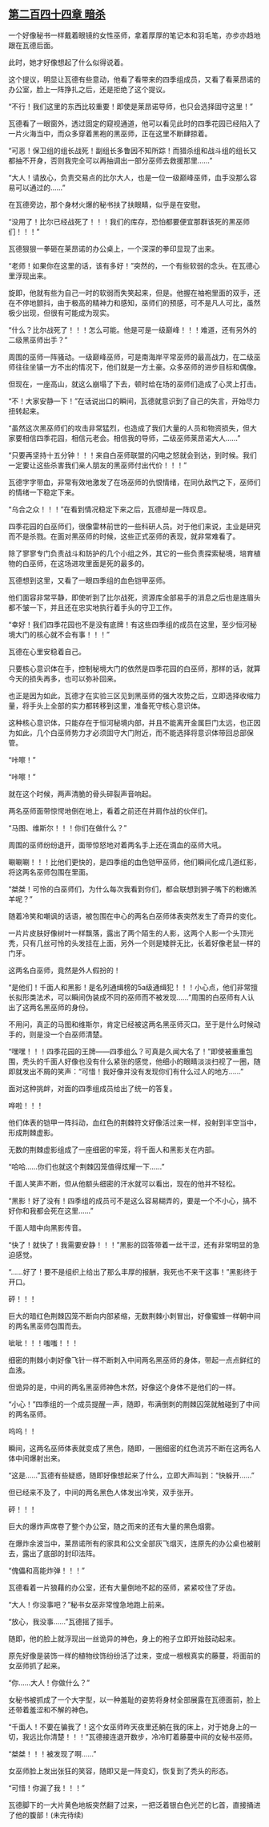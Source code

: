## [第二百四十四章 暗杀](https://www.xxbiquge.com/11_11222/8835507.html)


  一个好像秘书一样戴着眼镜的女性巫师，拿着厚厚的笔记本和羽毛笔，亦步亦趋地跟在瓦德后面。

  此时，她才好像想起了什么似得说着。

  这个提议，明显让瓦德有些意动，他看了看带来的四季组成员，又看了看莱昂诺的办公室，脸上一阵挣扎之后，还是拒绝了这个提议。

  “不行！我们这里的东西比较重要！即使是莱昂诺导师，也只会选择固守这里！”

  瓦德看了一眼窗外，透过固定的窥视通道，他可以看见此时的四季花园已经陷入了一片火海当中，而众多穿着黑袍的黑巫师，正在这里不断肆掠着。

  “可恶！保卫组的组长战死！副组长多鲁因不知所踪！而猎杀组和战斗组的组长又都抽不开身，否则我完全可以再抽调出一部分巫师去救援那里……”

  “大人！请放心，负责交易点的比尔大人，也是一位一级巅峰巫师，血手没那么容易可以通过的……”

  在瓦德旁边，那个身材火爆的秘书扶了扶眼睛，似乎是在安慰。

  “没用了！比尔已经战死了！！！我们的库存，恐怕都要便宜那群该死的黑巫师们！！！”

  瓦德狠狠一拳砸在莱昂诺的办公桌上，一个深深的拳印显现了出来。

  “老师！如果你在这里的话，该有多好！”突然的，一个有些软弱的念头。在瓦德心里浮现出来。

  旋即，他就有些为自己一时的软弱而失笑起来，但是。他握在袖袍里面的双手，还在不停地颤抖，由于极高的精神力和感知，巫师们的预感，可不是凡人可比，虽然极少出现，但很有可能成为现实。

  “什么？比尔战死了！！！怎么可能。他是可是一级巅峰！！！难道，还有另外的二级黑巫师出手？”

  周围的巫师一阵骚动。一级巅峰巫师，可是南海岸平常巫师的最高战力，在二级巫师往往坐镇一方不出的情况下，他们就是一方土豪。众多巫师的进步目标和偶像。

  但现在，一座高山，就这么崩塌了下去，顿时给在场的巫师们造成了心灵上打击。

  “不！大家安静一下！”在话说出口的瞬间，瓦德就意识到了自己的失言，开始尽力扭转起来。

  “虽然这次黑巫师们的攻击非常猛烈，也造成了我们大量的人员和物资损失，但大家要相信四季花园，相信元老会。相信我的导师，二级巫师莱昂诺大人……”

  “只要再坚持十五分钟！！！来自白巫师联盟的闪电之怒就会到达，到时候。我们一定要让这些杀害我们亲人朋友的黑巫师付出代价！！！”

  瓦德字字带血，非常有效地激发了在场巫师的仇恨情绪，在同仇敌忾之下，巫师们的情绪一下稳定下来。

  “乌合之众！！！”在看到情况稳定下来之后，瓦德却是一阵叹息。

  四季花园的白巫师们，很像雷林前世的一些科研人员。对于他们来说，主业是研究而不是杀戮。在面对黑巫师的时候，这些正式巫师的表现，就非常难看了。

  除了寥寥专门负责战斗和防护的几个小组之外，其它的一些负责探索秘境，培育植物的白巫师，在这场进攻里面是死的最多的。

  瓦德想到这里，又看了一眼四季组的血色铠甲巫师。

  他们面容非常平静，即使听到了比尔战死，资源库全部易手的消息之后也是连眉头都不皱一下，并且还在忠实地执行着手头的守卫工作。

  “幸好！我们四季花园也不是没有底牌！有这些四季组的成员在这里，至少恒河秘境大门的核心就不会有事！！！”

  瓦德在心里安稳着自己。

  只要核心意识体在手，控制秘境大门的依然是四季花园的白巫师，那样的话，就算今天的损失再多，也可以弥补回来。

  也正是因为如此，瓦德才在实验三区见到黑巫师的强大攻势之后，立即选择收缩力量，将手头上全部的实力都转移到这里，准备死守核心意识体。

  这种核心意识体，只能存在于恒河秘境内部，并且不能离开金属巨门太远，也正因为如此，几个白巫师势力才必须固守大门附近，而不能选择将意识体带回总部保管。

  “咔嚓！”

  “咔嚓！”

  就在这个时候，两声清脆的骨头碎裂声音响起。

  两名巫师面带惊愕地倒在地上，看着之前还在并肩作战的伙伴们。

  “马图、维斯尔！！！你们在做什么？”

  周围的巫师纷纷退开，面带惊怒地对着两名手上还在滴血的巫师大吼。

  唰唰唰！！！比他们更快的，是四季组的血色铠甲巫师，他们瞬间化成几道红影，将这两名巫师包围在里面。

  “桀桀！可怜的白巫师们，为什么每次我看到你们，都会联想到狮子嘴下的粉嫩羔羊呢？”

  随着冷笑和嘲讽的话语，被包围在中心的两名白巫师体表突然发生了奇异的变化。

  一片片皮肤好像树叶一样飘落，露出了两个陌生的人影，这两个人影一个头顶光秃，只有几丝可怜的头发挂在上面，另外一个则是矮胖无比，长着好像老鼠一样的门牙。

  这两名白巫师，竟然是外人假扮的！

  “是他们！千面人和黑影！是名列通缉榜的5a级通缉犯！！！小心点，他们非常擅长拟形类法术，可以瞬间伪装成不同的巫师而不被发现……”周围的白巫师有人认出了这两名黑巫师的身份。

  不用问，真正的马图和维斯尔，肯定已经被这两名黑巫师灭口。至于是什么时候动手的，则是没一个白巫师清楚。

  “嘿嘿！！！四季花园的王牌——四季组么？可真是久闻大名了！”即使被重重包围，秃头的千面人好像也没有什么紧张的感觉，他细小的眼睛淡淡扫视了一圈，随即就发出不屑的笑声：“可惜！我好像并没有发现你们有什么过人的地方……”

  面对这种挑衅，对面的四季组成员给出了统一的答复。

  哗啦！！！

  他们体表的铠甲一阵抖动，血红色的荆棘符文好像活过来一样，投射到半空当中，形成荆棘虚影。

  无数的荆棘虚影组成了一座细密的牢笼，将千面人和黑影关在内部。

  “哈哈……你们也就这个荆棘囚笼值得炫耀一下……”

  千面人笑声不断，但从他额头细密的汗水就可以看出，现在的他并不轻松。

  “黑影！好了没有！四季组的成员可不是这么容易糊弄的，要是一个不小心，搞不好你和我都会死在这里……”

  千面人暗中向黑影传音。

  “快了！就快了！我需要安静！！！”黑影的回答带着一丝干涩，还有非常明显的急迫感觉。

  “……好了！要不是组织上给出了那么丰厚的报酬，我死也不来干这事！”黑影终于开口。

  砰！！！

  巨大的暗红色荆棘囚笼不断向内部紧缩，无数荆棘小刺冒出，好像蜜蜂一样朝中间的两名黑巫师包围而去。

  呲呲！！！嗤嗤！！！

  细密的荆棘小刺好像飞针一样不断刺入中间两名黑巫师的身体，带起一点点鲜红的血液。

  但诡异的是，中间的两名黑巫师神色木然，好像这个身体不是他们的一样。

  “小心！”四季组的一个成员提醒一声，随即，布满倒刺的荆棘囚笼就触碰到了中间的两名巫师。

  呜呜！！

  瞬间，这两名巫师体表就变成了黑色，随即，一圈细密的红色流苏不断在这两名人体中间爆射出来。

  “这是……”瓦德有些疑惑，随即好像想起来了什么，立即大声叫到：“快躲开……”

  但已经来不及了，中间的两名黑色人体发出冷笑，双手张开。

  砰！！！

  巨大的爆炸声席卷了整个办公室，随之而来的还有大量的黑色烟雾。

  在爆炸余波当中，莱昂诺所有的家具和公文全部灰飞烟灭，连原先的办公桌也被削去，露出了底部的封印法阵。

  “傀儡和高能炸弹！！！”

  瓦德看着一片狼藉的办公室，还有大量倒地不起的巫师，紧紧咬住了牙齿。

  “大人！你没事吧？”秘书女巫非常惶急地跑上前来。

  “放心，我没事……”瓦德摇了摇手。

  随即，他的脸上就浮现出一丝诡异的神色，身上的袍子立即开始鼓动起来。

  原先好像是装饰一样的植物纹饰纷纷活了过来，变成一根根真实的藤蔓，将面前的女巫师抓了起来。

  “你……大人！你做什么？”

  女秘书被抓成了一个大字型，以一种羞耻的姿势将身材全部展露在瓦德面前，脸上还带着羞涩和不解的神色。

  “千面人！不要在骗我了！这个女巫师昨天夜里还躺在我的床上，对于她身上的一切，我远比你清楚！！！”瓦德接连退开数步，冷冷盯着藤蔓中间的女秘书巫师。

  “桀桀！！！被发现了啊……”

  女巫师脸上发出张狂的笑容，随即又是一阵变幻，恢复到了秃头的形态。

  “可惜！你漏了我！！！”

  瓦德脚下的一大片黄色地板突然翻了过来，一把泛着银白色光芒的匕首，直接捅进了他的腹部！(未完待续)
